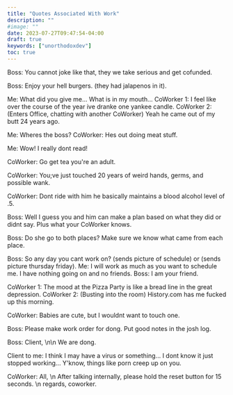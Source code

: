 ```yaml
---
title: "Quotes Associated With Work"
description: ""
#image: ""
date: 2023-07-27T09:47:54-04:00
draft: true
keywords: ["unorthodoxdev"]
toc: true
---
```


Boss: You cannot joke like that, they we take serious and get cofunded.

Boss: Enjoy your hell burgers. (they had jalapenos in it).

Me: What did you give me... What is in my mouth...
CoWorker 1: I feel like over the course of the year ive dranke one yankee candle.
CoWorker 2: (Enters Office, chatting with another CoWorker) Yeah he came out of my butt 24 years ago.

Me: Wheres the boss?
CoWorker: Hes out doing meat stuff.

Me: Wow! I really dont read!

CoWorker: Go get tea you're an adult.

CoWorker: You;ve just touched 20 years of weird hands, germs, and possible wank.

CoWorker: Dont ride with him he basically maintains a blood alcohol level of .5.

Boss: Well I guess you and him can make a plan based on what they did or didnt say. Plus what your CoWorker knows.

Boss: Do she go to both places? Make sure we know what came from each place.

Boss: So any day you cant work on? (sends picture of schedule) or (sends picture thursday friday).
Me: I will work as much as you want to schedule me. I have nothing going on and no friends.
Boss: I am your friend.

CoWorker 1: The mood at the Pizza Party is like a bread line in the great depression.
CoWorker 2: (Busting into the room) History.com has me fucked up this morning.

CoWorker: Babies are cute, but I wouldnt want to touch one.

Boss: Please make work order for dong. Put good notes in the josh log.

Boss: Client, \n\n We are dong.

Client to me: I think I may have a virus or something... I dont know it just stopped working... Y'know, things like porn creep up on you.

CoWorker: All, \n After talking internally, please hold the reset button for 15 seconds. \n regards, coworker.